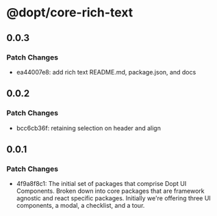 # @dopt/core-rich-text

## 0.0.3

### Patch Changes

- ea44007e8: add rich text README.md, package.json, and docs

## 0.0.2

### Patch Changes

- bcc6cb36f: retaining selection on header and align

## 0.0.1

### Patch Changes

- 4f9a8f8c1: The initial set of packages that comprise Dopt UI Components. Broken down into core packages that are framework agnostic and react specific packages. Initially we're offering three UI components, a modal, a checklist, and a tour.

